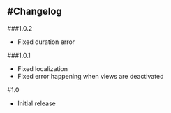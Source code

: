 #Changelog
---

###1.0.2
- Fixed duration error

###1.0.1
- Fixed localization
- Fixed error happening when views are deactivated

#1.0
- Initial release